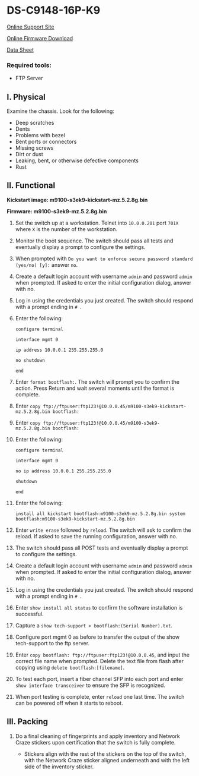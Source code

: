 # DS-C9148-16P-K9

[Online Support Site](https://www.cisco.com/c/en/us/support/storage-networking/mds-9148-multilayer-fabric-switch/model.html)

[Online Firmware Download](https://software.cisco.com/download/type.html?mdfid=282867260&catid=null)

[Data Sheet](Docs\data_sheet_c78-571411.pdf)

### Required tools:

- FTP Server

## I. Physical

Examine the chassis. Look for the following:

- Deep scratches
- Dents
- Problems with bezel
- Bent ports or connectors
- Missing screws
- Dirt or dust
- Leaking, bent, or otherwise defective components
- Rust
	
## II. Functional

**Kickstart image: m9100-s3ek9-kickstart-mz.5.2.8g.bin**

**Firmware: m9100-s3ek9-mz.5.2.8g.bin**

1. Set the switch up at a workstation.  Telnet into `10.0.0.201` port `701X` where `X` is the number of the workstation.

1. Monitor the boot sequence. The switch should pass all tests and eventually display a prompt to configure the settings.

1. When prompted with `Do you want to enforce secure password standard (yes/no) [y]:` answer `no`.

1. Create a default login account with username `admin` and password `admin` when prompted. If asked to enter the initial configuration dialog, answer with no.

1. Log in using the credentials you just created. The switch should respond with a prompt ending in `# `.

1. Enter the following:

	`configure terminal`
	
	`interface mgmt 0`
	
	`ip address 10.0.0.1 255.255.255.0`
	
	`no shutdown`
	
	`end`

1. Enter `format bootflash:`. The switch will prompt you to confirm the action. Press Return and wait several moments until the format is complete.

1. Enter `copy ftp://ftpuser:ftp123!@10.0.0.45/m9100-s3ek9-kickstart-mz.5.2.8g.bin bootflash:`

1. Enter `copy ftp://ftpuser:ftp123!@10.0.0.45/m9100-s3ek9-mz.5.2.8g.bin bootflash:`

1. Enter the following:

	`configure terminal`
	
	`interface mgmt 0`
	
	`no ip address 10.0.0.1 255.255.255.0`
	
	`shutdown`
	
	`end`

1. Enter the following:

	`install all kickstart bootflash:m9100-s3ek9-mz.5.2.8g.bin system bootflash:m9100-s3ek9-kickstart-mz.5.2.8g.bin`

1. Enter `write erase` followed by `reload`. The switch will ask to confirm the reload. If asked to save the running configuration, answer with no.

1. The switch should pass all POST tests and eventually display a prompt to configure the settings.

1. Create a default login account with username `admin` and password `admin` when prompted. If asked to enter the initial configuration dialog, answer with no.

1. Log in using the credentials you just created. The switch should respond with a prompt ending in `# `.

1. Enter `show install all status` to confirm the software installation is successful.

1. Capture a `show tech-support > bootflash:(Serial Number).txt`.

1. Configure port mgmt 0 as before to transfer the output of the show tech-support to the ftp server.

1. Enter `copy bootflash: ftp://ftpuser:ftp123!@10.0.0.45`, and input the correct file name when prompted. Delete the text file from flash after copying using `delete bootflash:[filename]`.  

1. To test each port, insert a fiber channel SFP into each port and enter `show interface transceiver` to ensure the SFP is recognized.

1. When port testing is complete, enter `reload` one last time. The switch can be powered off when it starts to reboot.

## III. Packing

1. Do a final cleaning of fingerprints and apply inventory and Network Craze stickers upon certification that the switch is fully complete.

	- Stickers align with the rest of the stickers on the top of the switch, with the Network Craze sticker aligned underneath and with the left side of the inventory sticker.